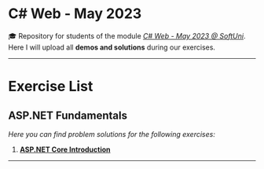 # C# Web - May 2023
🎓 Repository for students of the module [*C# Web - May 2023 @ SoftUni*](https://softuni.bg/modules/108/csharp-web-may-2023/1404). Here I will upload all **demos and solutions** during our exercises.
***
# Exercise List
## ASP.NET Fundamentals
*Here you can find problem solutions for the following exercises:*
1. [**ASP.NET Core Introduction**](https://github.com/KrIsKa7a/EntityFrameworkCore-February2023/tree/main/E01.ADO.NET)

***
